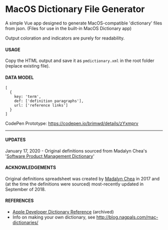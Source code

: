 # MacOS Dictionary File Generator
A simple Vue app designed to generate MacOS-compatible 'dictionary' files from json. (Files for use in the built-in MacOS Dictionary app)

Output coloration and indicators are purely for readability.

#### USAGE
Copy the HTML output and save it as `pmdictionary.xml` in the root folder (replace existing file).

#### DATA MODEL

```
[
  {
    key: 'term',
    def: ['definition paragraphs'],
    url: ['reference links']
  }
]
```

CodePen Prototype: https://codepen.io/brimwd/details/zYxmprv

----

#### UPDATES
January 17, 2020 - Original definitions sourced from Madalyn Chea's '[Software Product Management Dictionary](https://docs.google.com/spreadsheets/d/1O4N2pu6Mu-UBhUR3pdbv6dcjNecu7oMdIX1jZkBSUxE/edit#gid=0)'

#### ACKNOWLEDGEMENTS
Original definitions spreadsheet was created by [Madalyn Chea](https://www.linkedin.com/in/sugarcoder/) in 2017 and (at the time the definitions were sourced) most-recently updated in September of 2018.

#### REFERENCES
+ [Apple Developer Dictionary Reference](https://developer.apple.com/library/archive/documentation/UserExperience/Conceptual/DictionaryServicesProgGuide/prepare/prepare.html)  (archived)
+ Info on making your own dictionary, see http://blog.nagpals.com/mac-dictionaries/
